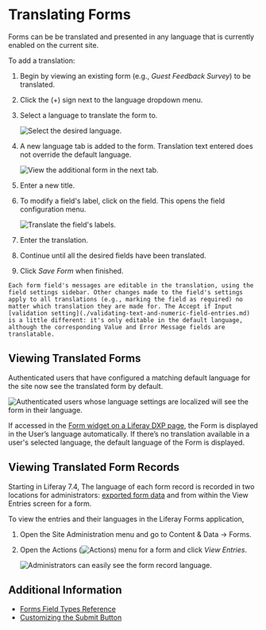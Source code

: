 # Translating Forms

Forms can be be translated and presented in any language that is currently enabled on the current site.

To add a translation:

1. Begin by viewing an existing form (e.g., _Guest Feedback Survey_) to be translated.
1. Click the (+) sign next to the language dropdown menu.
1. Select a language to translate the form to.

    ![Select the desired language.](./translating-forms/images/01.png)

1. A new language tab is added to the form. Translation text entered does not override the default language.

    ![View the additional form in the next tab.](./translating-forms/images/03.png)

1. Enter a new title.
1. To modify a field's label, click on the field. This opens the field configuration menu.

    ![Translate the field's labels.](./translating-forms/images/02.png)

1. Enter the translation.
1. Continue until all the desired fields have been translated.
1. Click _Save Form_ when finished.

```{note}
Each form field's messages are editable in the translation, using the field settings sidebar. Other changes made to the field's settings apply to all translations (e.g., marking the field as required) no matter which translation they are made for. The Accept if Input [validation setting](./validating-text-and-numeric-field-entries.md) is a little different: it's only editable in the default language, although the corresponding Value and Error Message fields are translatable.
```

## Viewing Translated Forms

Authenticated users that have configured a matching default language for the site now see the translated form by default.

![Authenticated users whose language settings are localized will see the form in their language.](./translating-forms/images/04.png)

If accessed in the [Form widget on a Liferay DXP page](../sharing-forms-and-managing-submissions/sharing-forms.md), the Form is displayed in the User’s language automatically. If there’s no translation available in a user's selected language, the default language of the Form is displayed.

## Viewing Translated Form Records

Starting in Liferay 7.4, The language of each form record is recorded in two locations for administrators: [exported form data](exporting-and-importing-forms.md) and from within the View Entries screen for a form.

To view the entries and their languages in the Liferay Forms application,

1. Open the Site Administration menu and go to Content & Data &rarr; Forms.
1. Open the Actions (![Actions](../../../images/icon-actions.png)) menu for a form and click _View Entries_.

   ![Administrators can easily see the form record language.](./translating-forms/images/05.png)

## Additional Information

* [Forms Field Types Reference](./forms-field-types-reference.md)
* [Customizing the Submit Button](./customizing-the-submit-button.md)
